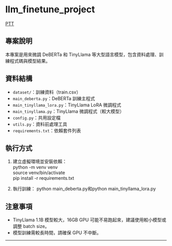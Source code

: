 # llm_finetune_project
[PTT](https://docs.google.com/presentation/d/1Xh2swC-2ybWCpR3AK-SQyaFlZVtL4hc4hOL0bh-UOVY/edit?usp=sharing)

## 專案說明
本專案是用來微調 DeBERTa 和 TinyLlama 等大型語言模型，包含資料處理、訓練程式碼與模型結果。

## 資料結構
- `dataset/`：訓練資料（train.csv）
- `main_deberta.py`：DeBERTa 訓練主程式
- `main_tinyllama_lora.py`：TinyLlama LoRA 微調程式
- `main_tinyllama.py`：TinyLlama 微調程式（較大模型）
- `config.py`：共用設定檔
- `utils.py`：資料前處理工具
- `requirements.txt`：依賴套件列表

## 執行方式
1. 建立虛擬環境並安裝依賴：  
python -m venv venv    
source venv/bin/activate   
pip install -r requirements.txt  

2. 執行訓練：
python main_deberta.py和python main_tinyllama_lora.py


## 注意事項
- TinyLlama 1.1B 模型較大，16GB GPU 可能不易跑起來，建議使用較小模型或調整 batch size。
- 模型訓練需較長時間，請確保 GPU 不中斷。

---
